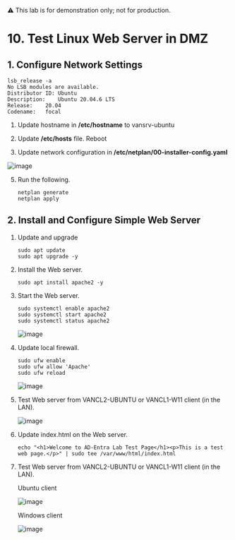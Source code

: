 ⚠️ This lab is for demonstration only; not for production.

# 10. Test Linux Web Server in DMZ

## 1. Configure Network Settings
```
lsb_release -a
No LSB modules are available.
Distributor ID:	Ubuntu
Description:	Ubuntu 20.04.6 LTS
Release:	20.04
Codename:	focal
```

1. Update hostname in **/etc/hostname** to vansrv-ubuntu

2. Update **/etc/hosts** file. Reboot
  
3. Update network configuration in **/etc/netplan/00-installer-config.yaml** 

  ![image](https://github.com/user-attachments/assets/d00ccf30-4915-4a5c-a2e5-12f546944670)

5. Run the following.
   ```
   netplan generate
   netplan apply
   ```
## 2. Install and Configure Simple Web Server  

1. Update and upgrade

   ```
   sudo apt update
   sudo apt upgrade -y
   ```

2. Install the Web server.

   ```
   sudo apt install apache2 -y
   ```
3. Start the Web server.

   ```
   sudo systemctl enable apache2
   sudo systemctl start apache2
   sudo systemctl status apache2
   ```

   ![image](https://github.com/user-attachments/assets/9cd8b9d6-99ef-484b-8df8-90d4f470463e)

4. Update local firewall.

    ```
    sudo ufw enable
    sudo ufw allow 'Apache'
    sudo ufw reload
    ```
    ![image](https://github.com/user-attachments/assets/087fd941-1504-4b54-a0c7-1fed6cc5e8f2)
   
5. Test Web server from VANCL2-UBUNTU or VANCL1-W11 client (in the LAN).

    ![image](https://github.com/user-attachments/assets/7bfa666d-634f-4ba5-9693-2b0302cd3cb9)
    
6. Update index.html on the Web server.

    ```
    echo "<h1>Welcome to AD-Entra Lab Test Page</h1><p>This is a test web page.</p>" | sudo tee /var/www/html/index.html
    ```

7. Test Web server from VANCL2-UBUNTU or VANCL1-W11 client (in the LAN).

     Ubuntu client
    
     ![image](https://github.com/user-attachments/assets/bac30e74-c8d8-45c1-a9d4-931c97983804)

     Windows client
    
     ![image](https://github.com/user-attachments/assets/91e2550b-3006-47a1-b40f-bc675995eee4)

    


